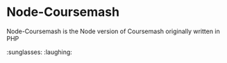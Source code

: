 # Node-Coursemash
<p>Node-Coursemash is the Node version of Coursemash originally written in PHP</p>
:sunglasses: :laughing:
